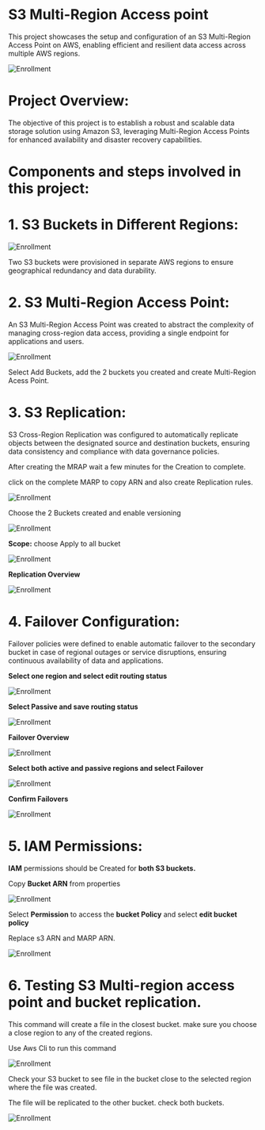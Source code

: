   # S3 Multi-Region Access point
  This project showcases the setup and configuration of an S3 Multi-Region Access Point on AWS, enabling efficient and resilient data access across multiple AWS regions. 
 

  ![Enrollment](Images/s3-multi-region-access-piont.png)

# Project Overview:

The objective of this project is to establish a robust and scalable data storage solution using Amazon S3, leveraging Multi-Region Access Points for enhanced availability and disaster recovery capabilities.

# Components and steps involved in this project:

# 1. S3 Buckets in Different Regions:

![Enrollment](Images/s3bucket.png)


Two S3 buckets were provisioned in separate AWS regions to ensure geographical redundancy and data durability.

# 2. S3 Multi-Region Access Point:

An S3 Multi-Region Access Point was created to abstract the complexity of managing cross-region data access, providing a single endpoint for applications and users.

![Enrollment](Images/mrap.png)

Select Add Buckets, add the 2 buckets you created and create Multi-Region Acess Point.

# 3. S3 Replication:

S3 Cross-Region Replication was configured to automatically replicate objects between the designated source and destination buckets, ensuring data consistency and compliance with data governance policies.

After creating the MRAP wait a few minutes for the Creation to complete.

click on the complete MARP to copy ARN and also create Replication rules.

![Enrollment](Images/Rep-rule.png)

Choose the 2 Buckets created and enable versioning

![Enrollment](Images/Rep-rule2.png)

__Scope:__ choose Apply to all bucket 

![Enrollment](Images/Rep-rule3.png)

__Replication Overview__

![Enrollment](Images/Replication-Overview.png)

# 4. Failover Configuration:

Failover policies were defined to enable automatic failover to the secondary bucket in case of regional outages or service disruptions, ensuring continuous availability of data and applications.

__Select one region and select edit routing status__

![Enrollment](Images/FO1.png)

__Select Passive and save routing status__

![Enrollment](Images/FO2.png)

__Failover Overview__

![Enrollment](Images/FO-overviw.png)

__Select both active and passive regions and select Failover__

![Enrollment](Images/FO3.png)


__Confirm Failovers__

![Enrollment](Images/FO4.png)




# 5. IAM Permissions:

__IAM__ permissions should be Created for __both S3 buckets.__

Copy __Bucket ARN__ from properties

![Enrollment](Images/IAM.png)


Select __Permission__ to access the __bucket Policy__ and select __edit bucket policy__

Replace s3 ARN and MARP ARN.

![Enrollment](Images/Bucketpolicy.png)

# 6. Testing S3 Multi-region access point and bucket replication.

This command will create a file in the closest bucket. make sure you choose a close region to any of the created regions.

Use Aws Cli to run this command

![Enrollment](Images/Testing.png)


Check your S3 bucket to see file in the bucket close to the selected region where the file was created.

The file will be replicated to the other bucket. check both buckets.

![Enrollment](Images/Confirm.png)
